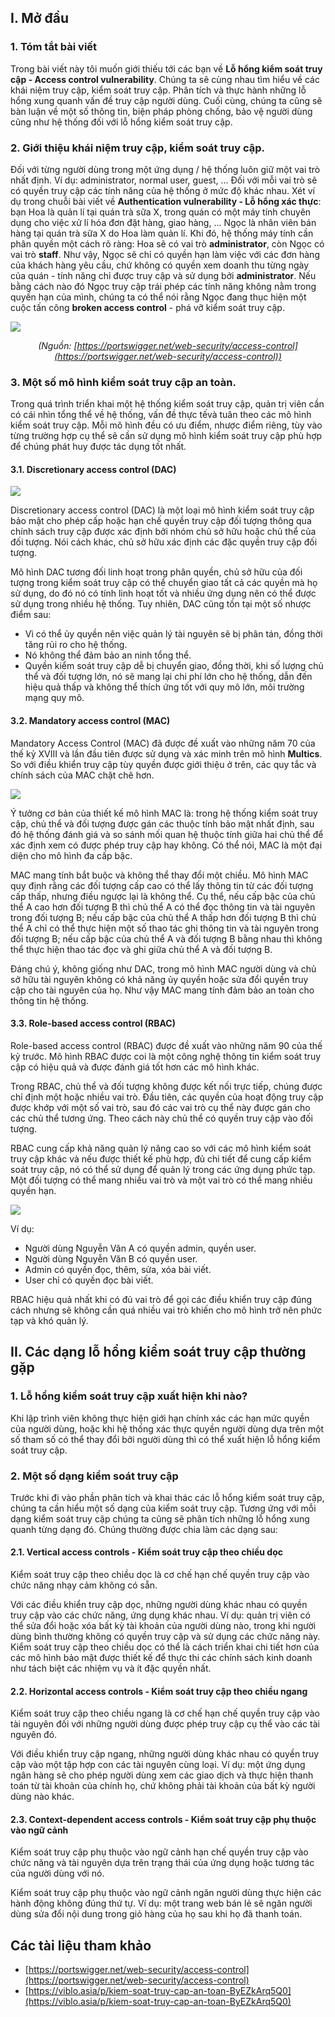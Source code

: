 ## I. Mở đầu
### 1. Tóm tắt bài viết

Trong bài viết này tôi muốn giới thiếu tới các bạn về **Lỗ hổng kiểm soát truy cập - Access control vulnerability**. Chúng ta sẽ cùng nhau tìm hiểu về các khái niệm truy cập, kiểm soát truy cập. Phân tích và thực hành những lỗ hổng xung quanh vấn đề truy cập người dùng. Cuối cùng, chúng ta cũng sẽ bàn luận về một số thông tin, biện pháp phòng chống, bảo vệ người dùng cũng như hệ thống đối với lỗ hổng kiểm soát truy cập.

### 2. Giới thiệu khái niệm truy cập, kiểm soát truy cập.

Đối với từng người dùng trong một ứng dụng / hệ thống luôn giữ một vai trò nhất định. Ví dụ: administrator, normal user, guest, ... Đối với mỗi vai trò sẽ có quyền truy cập các tính năng của hệ thống ở mức độ khác nhau. Xét ví dụ trong chuỗi bài viết về **Authentication vulnerability - Lỗ hổng xác thực**: bạn Hoa là quản lí tại quán trà sữa X, trong quán có một máy tính chuyên dụng cho việc xử lí hóa đơn đặt hàng, giao hàng, ... Ngọc là nhân viên bán hàng tại quán trà sữa X do Hoa làm quản lí. Khi đó, hệ thống máy tính cần phân quyền một cách rõ ràng: Hoa sẽ có vai trò **administrator**, còn Ngọc có vai trò **staff**. Như vậy, Ngọc sẽ chỉ có quyền hạn làm việc với các đơn hàng của khách hàng yêu cầu, chứ không có quyền xem doanh thu từng ngày của quán - tính năng chỉ được truy cập và sử dụng bởi **administrator**. Nếu bằng cách nào đó Ngọc truy cập trái phép các tính năng không nằm trong quyền hạn của mình, chúng ta có thể nói rằng Ngọc đang thục hiện một cuộc tấn công **broken access control** - phá vỡ kiểm soát truy cập.

![](https://i.imgur.com/8ZOIRb1.png)
*<p style="text-align: center;">(Nguồn: [https://portswigger.net/web-security/access-control](https://portswigger.net/web-security/access-control))</p>*

### 3. Một số mô hình kiểm soát truy cập an toàn.

Trong quá trình triển khai một hệ thống kiểm soát truy cập, quản trị viên cần có cái nhìn tổng thể về hệ thống, vấn đề thực tếvà tuân theo các mô hình kiểm soát truy cập. Mỗi mô hình đều có ưu điểm, nhược điểm riêng, tùy vào từng trường hợp cụ thể sẽ cần sử dụng mô hình kiểm soát truy cập phù hợp để chúng phát huy được tác dụng tốt nhất.

#### 3.1. Discretionary access control (DAC)

![](https://i.imgur.com/MzB0hYU.png)

Discretionary access control (DAC) là một loại mô hình kiểm soát truy cập bảo mật cho phép cấp hoặc hạn chế quyền truy cập đối tượng thông qua chính sách truy cập được xác định bởi nhóm chủ sở hữu hoặc chủ thể của đối tượng. Nói cách khác, chủ sở hữu xác định các đặc quyền truy cập đối tượng.

Mô hình DAC tương đối linh hoạt trong phân quyền, chủ sở hữu của đối tượng trong kiểm soát truy cập có thể chuyển giao tất cả các quyền mà họ sử dụng, do đó nó có tính linh hoạt tốt và nhiều ứng dụng nên có thể được sử dụng trong nhiều hệ thống. Tuy nhiên, DAC cũng tồn tại một số nhược điểm sau:

- Vì có thể ủy quyền nên việc quản lý tài nguyên sẽ bị phân tán, đồng thời tăng rủi ro cho hệ thống.
- Nó không thể đảm bảo an ninh tổng thể.
- Quyền kiểm soát truy cập dễ bị chuyển giao, đồng thời, khi số lượng chủ thể và đối tượng lớn, nó sẽ mang lại chi phí lớn cho hệ thống, dẫn đến hiệu quả thấp và không thể thích ứng tốt với quy mô lớn, môi trường mạng quy mô.

#### 3.2. Mandatory access control (MAC)

Mandatory Access Control (MAC) đã được đề xuất vào những năm 70 của thế kỷ XVIII và lần đầu tiên được sử dụng và xác minh trên mô hình **Multics**. So với điều khiển truy cập tùy quyền được giới thiệu ở trên, các quy tắc và chính sách của MAC chặt chẽ hơn.

![](https://i.imgur.com/3sQdVQp.png)

Ý tưởng cơ bản của thiết kế mô hình MAC là: trong hệ thống kiểm soát truy cập, chủ thể và đối tượng được gán các thuộc tính bảo mật nhất định, sau đó hệ thống đánh giá và so sánh mối quan hệ thuộc tính giữa hai chủ thể để xác định xem có được phép truy cập hay không. Có thể nói, MAC là một đại diện cho mô hình đa cấp bậc.

MAC mang tính bắt buộc và không thể thay đổi một chiều. Mô hình MAC quy định rằng các đối tượng cấp cao có thể lấy thông tin từ các đối tượng cấp thấp, nhưng điều ngược lại là không thể. Cụ thể, nếu cấp bậc của chủ thể A cao hơn đối tượng B thì chủ thể A có thể đọc thông tin và tài nguyên trong đối tượng B; nếu cấp bậc của chủ thể A thấp hơn đối tượng B thì chủ thể A chỉ có thể thực hiện một số thao tác ghi thông tin và tài nguyên trong đối tượng B; nếu cấp bậc của chủ thể A và đối tượng B bằng nhau thì không thể thực hiện thao tác đọc và ghi giữa chủ thể A và đối tượng B.

Đáng chú ý, không giống như DAC, trong mô hình MAC người dùng và chủ sở hữu tài nguyên không có khả năng ủy quyền hoặc sửa đổi quyền truy cập cho tài nguyên của họ. Như vậy MAC mang tính đảm bảo an toàn cho thông tin hệ thống.

#### 3.3. Role-based access control (RBAC)

Role-based access control (RBAC) được đề xuất vào những năm 90 của thế kỷ trước. Mô hình RBAC được coi là một công nghệ thông tin kiểm soát truy cập có hiệu quả và được đánh giá tốt hơn các mô hình khác.

Trong RBAC, chủ thể và đối tượng không được kết nối trực tiếp, chúng được chỉ định một hoặc nhiều vai trò. Đầu tiên, các quyền của hoạt động truy cập được khớp với một số vai trò, sau đó các vai trò cụ thể này được gán cho các chủ thể tương ứng. Theo cách này chủ thể có quyền truy cập vào đối tượng.

RBAC cung cấp khả năng quản lý nâng cao so với các mô hình kiểm soát truy cập khác và nếu được thiết kế phù hợp, đủ chi tiết để cung cấp kiểm soát truy cập, nó có thể sử dụng để quản lý trong các ứng dụng phức tạp. Một đối tượng có thể mang nhiều vai trò và một vai trò có thể mang nhiều quyền hạn.

![](https://i.imgur.com/JEHbtSl.png)

Ví dụ:
- Người dùng Nguyễn Văn A có quyền admin, quyền user.
- Người dùng Nguyễn Văn B có quyền user.
- Admin có quyền đọc, thêm, sửa, xóa bài viết.
- User chỉ có quyền đọc bài viết.

RBAC hiệu quả nhất khi có đủ vai trò để gọi các điều khiển truy cập đúng cách nhưng sẽ không cần quá nhiều vai trò khiến cho mô hình trở nên phức tạp và khó quản lý.

## II. Các dạng lỗ hổng kiểm soát truy cập thường gặp
### 1. Lỗ hổng kiểm soát truy cập xuất hiện khi nào?

Khi lập trình viên không thực hiện giới hạn chính xác các hạn mức quyền của người dùng, hoặc khi hệ thống xác thực quyền người dùng dựa trên một số tham số có thể thay đổi bởi người dùng thì có thể xuất hiện lỗ hổng kiểm soát truy cập.

### 2. Một số dạng kiểm soát truy cập

Trước khi đi vào phần phân tích và khai thác các lỗ hổng kiểm soát truy cập, chúng ta cần hiểu một số dạng của kiểm soát truy cập. Tương ứng với mỗi dạng kiểm soát truy cập chúng ta cũng sẽ phân tích những lỗ hổng xung quanh từng dạng đó. Chúng thường được chia làm các dạng sau:

#### 2.1. Vertical access controls - Kiểm soát truy cập theo chiều dọc

Kiểm soát truy cập theo chiều dọc là cơ chế hạn chế quyền truy cập vào chức năng nhạy cảm không có sẵn.

Với các điều khiển truy cập dọc, những người dùng khác nhau có quyền truy cập vào các chức năng, ứng dụng khác nhau. Ví dụ: quản trị viên có thể sửa đổi hoặc xóa bất kỳ tài khoản của người dùng nào, trong khi người dùng bình thường không có quyền truy cập và sử dụng các chức năng này. Kiểm soát truy cập theo chiều dọc có thể là cách triển khai chi tiết hơn của các mô hình bảo mật được thiết kế để thực thi các chính sách kinh doanh như tách biệt các nhiệm vụ và ít đặc quyền nhất.

#### 2.2. Horizontal access controls - Kiểm soát truy cập theo chiều ngang

Kiểm soát truy cập theo chiều ngang là cơ chế hạn chế quyền truy cập vào tài nguyên đối với những người dùng được phép truy cập cụ thể vào các tài nguyên đó.

Với điều khiển truy cập ngang, những người dùng khác nhau có quyền truy cập vào một tập hợp con các tài nguyên cùng loại. Ví dụ: một ứng dụng ngân hàng sẽ cho phép người dùng xem các giao dịch và thực hiện thanh toán từ tài khoản của chính họ, chứ không phải tài khoản của bất kỳ người dùng nào khác.

#### 2.3. Context-dependent access controls - Kiểm soát truy cập phụ thuộc vào ngữ cảnh

Kiểm soát truy cập phụ thuộc vào ngữ cảnh hạn chế quyền truy cập vào chức năng và tài nguyên dựa trên trạng thái của ứng dụng hoặc tương tác của người dùng với nó.

Kiểm soát truy cập phụ thuộc vào ngữ cảnh ngăn người dùng thực hiện các hành động không đúng thứ tự. Ví dụ: một trang web bán lẻ sẽ ngăn người dùng sửa đổi nội dung trong giỏ hàng của họ sau khi họ đã thanh toán.

## Các tài liệu tham khảo

- [https://portswigger.net/web-security/access-control](https://portswigger.net/web-security/access-control)
- [https://viblo.asia/p/kiem-soat-truy-cap-an-toan-ByEZkArq5Q0](https://viblo.asia/p/kiem-soat-truy-cap-an-toan-ByEZkArq5Q0)